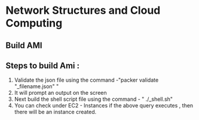 # Network Structures and Cloud Computing
## Build AMI
## Steps to build Ami :
1. Validate the json file using the command -"packer validate "_filename.json" "
2. It will prompt an output on the screen
3. Next build the shell script file using the command - " ./_shell.sh"
4. You can check under EC2 - Instances if the above query executes , then there will be an instance created.

